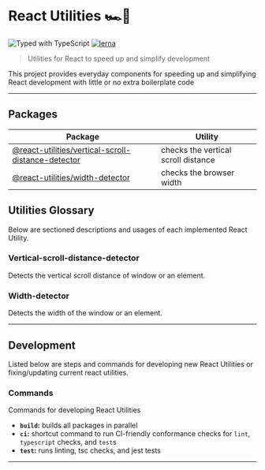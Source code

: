 # React Utilities 🏎💨

![Typed with TypeScript](https://flat.badgen.net/badge/icon/Typed?icon=typescript&label&labelColor=blue&color=555555)
[![lerna](https://img.shields.io/badge/maintained%20with-lerna-cc00ff.svg)](https://lerna.js.org/)

> Utilities for React to speed up and simplify development

This project provides everyday components for speeding up and simplifying React development with little or no extra boilerplate code

---

## Packages

| Package                                                                                           | Utility                             |
| ------------------------------------------------------------------------------------------------- | ----------------------------------- |
| [@react-utilities/vertical-scroll-distance-detector](/packages/vertical-scroll-distance-detector) | checks the vertical scroll distance |
| [@react-utilities/width-detector](/packages/width-detector)                                       | checks the browser width                   |

## Utilities Glossary

Below are sectioned descriptions and usages of each implemented React Utility.

### Vertical-scroll-distance-detector

Detects the vertical scroll distance of window or an element.

### Width-detector

Detects the width of the window or an element.

---

## Development

Listed below are steps and commands for developing new React Utilities or fixing/updating current react utilities.

### Commands

Commands for developing React Utilities

- **`build`:** builds all packages in parallel
- **`ci`:** shortcut command to run CI-friendly conformance checks for `lint`, `typescript` checks, and `test`s
- **`test`:** runs linting, tsc checks, and jest tests

---
